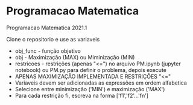# Programacao Matematica
Programacao Matematica 2021.1

Clone o repositorio e use as variaveis
* obj_func - função objetivo
* obj - Maximização (MAX) ou Miminização (MIN)
* restricoes - restrições (apenas "<=")
no arquivo PM.ipynb (jupyter notebook) ou PM.py para definir o problema, depois execute
* APENAS MAXIMIZAÇÃO IMPLEMENTADA E RESTRIÇÕES "<="
* Variaveis devem ser adicionadas as expressões em ordem alfabetica
* Selecione entre minimização ('MIN') e maximização ('MAX')
* Para cada restrição fi, escreva na forma ['f1','f2'...'fn']

